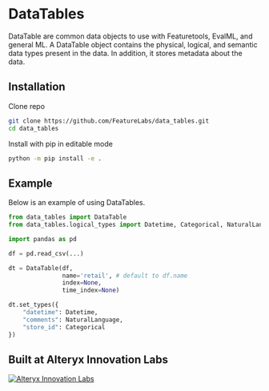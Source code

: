 # DataTables

DataTable are common data objects to use with Featuretools, EvalML, and general ML. A DataTable object contains the physical, logical, and semantic data types present in the data. In addition, it stores metadata about the data.

## Installation

Clone repo

```bash
git clone https://github.com/FeatureLabs/data_tables.git
cd data_tables
```

Install with pip in editable mode

```bash
python -m pip install -e .
```

## Example

Below is an example of using DataTables.

```python
from data_tables import DataTable
from data_tables.logical_types import Datetime, Categorical, NaturalLanguage

import pandas as pd

df = pd.read_csv(...)

dt = DataTable(df,
               name='retail', # default to df.name
               index=None,
               time_index=None)

dt.set_types({
    "datetime": Datetime,
    "comments": NaturalLanguage,
    "store_id": Categorical
})
```

## Built at Alteryx Innovation Labs

<a href="https://www.alteryx.com/innovation-labs">
    <img src="https://evalml-web-images.s3.amazonaws.com/alteryx_innovation_labs.png" alt="Alteryx Innovation Labs" />
</a>
